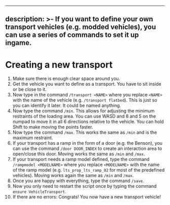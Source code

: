 
---
description: >-
  If you want to define your own transport vehicles (e.g. modded vehicles), you
  can use a series of commands to set it up ingame.
---

# Creating a new transport

<div class="youtube-placeholder" data-videotitle="How to create a new transport" data-videoid="oCxglaaeG-Q"></div>

1. Make sure there is enough clear space around you.
2. Get the vehicle you want to define as a transport. You have to sit inside or be close to it.
3. Now type in the command `/transport <NAME>` where you replace `<NAME>` with the name of the vehicle (e.g. `/transport flatbed`). This is just so you can identify it later. It could be named anything.
4. Now type the command `/min`. This allows for adjusting the minimum restraints of the loading area. You can use WASD and 8 and 5 on the numpad to move it in all 6 directions relative to the vehicle. You can hold Shift to make moving the points faster.
5. Now type the command `/max`. This works the same as `/min` and is the maximum restraint.
6. If your transport has a ramp in the form of a door (e.g. the Benson), you can use the command `/door DOOR_INDEX` to create an interaction area to open/close this door. Moving works the same as `/min` and `/max`.
7. If your transport needs a ramp model defined, type the command `/rampmodel <MODELNAME>` where you replace `<MODELNAME>` with the name of the ramp model (e.g. `lts_prop_lts_ramp_02` for most of the predefined vehicles). Moving works again the same as `/min` and `/max`.
8. Once you are happy with everything, type the command `/save`.
9. Now you only need to restart the script once by typing the command `ensure VehicleTransport`.
10. If there are no errors: Congrats! You now have a new transport vehicle!

